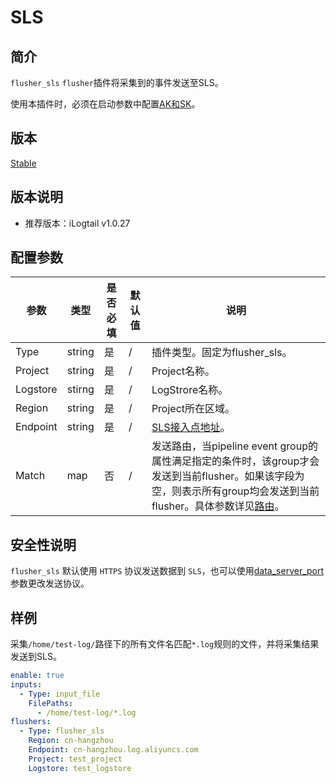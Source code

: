 # SLS

## 简介

`flusher_sls` `flusher`插件将采集到的事件发送至SLS。

使用本插件时，必须在启动参数中配置[AK和SK](../../../configuration/system-config.md)。

## 版本

[Stable](../../stability-level.md)

## 版本说明

* 推荐版本：iLogtail v1.0.27

## 配置参数

|  **参数**  |  **类型**  |  **是否必填**  |  **默认值**  |  **说明**  |
| --- | --- | --- | --- | --- |
|  Type  |  string  |  是  |  /  |  插件类型。固定为flusher\_sls。  |
|  Project  |  string  |  是  |  /  |  Project名称。  |
|  Logstore  |  stirng  |  是  |  /  |  LogStrore名称。  |
|  Region  |  string  |  是  |  /  |  Project所在区域。  |
|  Endpoint  |  string  |  是  |  /  |  [SLS接入点地址](https://help.aliyun.com/document\_detail/29008.html)。  |
|  Match  |  map  |  否  |  /  |  发送路由，当pipeline event group的属性满足指定的条件时，该group才会发送到当前flusher。如果该字段为空，则表示所有group均会发送到当前flusher。具体参数详见[路由](router.md)。  |

## 安全性说明

`flusher_sls` 默认使用 `HTTPS` 协议发送数据到 `SLS`，也可以使用[data_server_port](../../../configuration/system-config.md)参数更改发送协议。

## 样例

采集`/home/test-log/`路径下的所有文件名匹配`*.log`规则的文件，并将采集结果发送到SLS。

``` yaml
enable: true
inputs:
  - Type: input_file
    FilePaths: 
      - /home/test-log/*.log
flushers:
  - Type: flusher_sls
    Region: cn-hangzhou
    Endpoint: cn-hangzhou.log.aliyuncs.com
    Project: test_project
    Logstore: test_logstore
```
